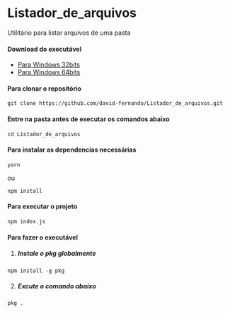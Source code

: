 # Listador_de_arquivos
Utilitário para listar arquivos de uma pasta

#### Download do executável
- [Para Windows 32bits](https://drive.google.com/open?id=1oXekRjC2SwciXtTXEReSY-tEF1p5adJQ)
- [Para Windows 64bits](https://drive.google.com/open?id=1mxt_26YP8PHnTEQb4JUMljSvAisEq-6d)

#### Para clonar o repositório
```
git clone https://github.com/david-fernando/Listador_de_arquivos.git
```
#### Entre na pasta antes de executar os comandos abaixo
```
cd Listador_de_arquivos
```
#### Para instalar as dependencias necessárias
```
yarn
```
ou
```
npm install
```
#### Para executar o projeto
```
npm index.js
```
#### Para fazer o executável
1. ##### Instale o *pkg* globalmente
```
npm install -g pkg
```
2. ##### Excute o comando abaixo
```
pkg .
```
